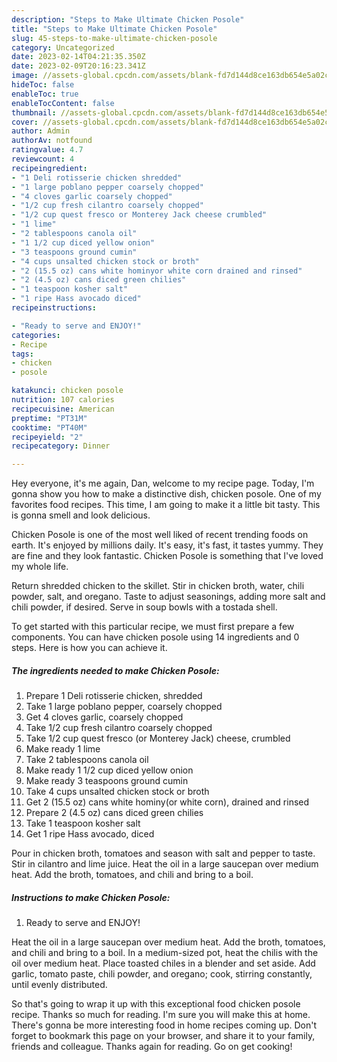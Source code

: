 ```yaml
---
description: "Steps to Make Ultimate Chicken Posole"
title: "Steps to Make Ultimate Chicken Posole"
slug: 45-steps-to-make-ultimate-chicken-posole
category: Uncategorized
date: 2023-02-14T04:21:35.350Z
date: 2023-02-09T20:16:23.341Z
image: //assets-global.cpcdn.com/assets/blank-fd7d144d8ce163db654e5a02c40b08a2775adb7897d16e4062681dc7e1b2800f.png
hideToc: false
enableToc: true
enableTocContent: false
thumbnail: //assets-global.cpcdn.com/assets/blank-fd7d144d8ce163db654e5a02c40b08a2775adb7897d16e4062681dc7e1b2800f.png
cover: //assets-global.cpcdn.com/assets/blank-fd7d144d8ce163db654e5a02c40b08a2775adb7897d16e4062681dc7e1b2800f.png
author: Admin
authorAv: notfound
ratingvalue: 4.7
reviewcount: 4
recipeingredient:
- "1 Deli rotisserie chicken shredded"
- "1 large poblano pepper coarsely chopped"
- "4 cloves garlic coarsely chopped"
- "1/2 cup fresh cilantro coarsely chopped"
- "1/2 cup quest fresco or Monterey Jack cheese crumbled"
- "1 lime"
- "2 tablespoons canola oil"
- "1 1/2 cup diced yellow onion"
- "3 teaspoons ground cumin"
- "4 cups unsalted chicken stock or broth"
- "2 (15.5 oz) cans white hominyor white corn drained and rinsed"
- "2 (4.5 oz) cans diced green chilies"
- "1 teaspoon kosher salt"
- "1 ripe Hass avocado diced"
recipeinstructions:

- "Ready to serve and ENJOY!"
categories:
- Recipe
tags:
- chicken
- posole

katakunci: chicken posole 
nutrition: 107 calories
recipecuisine: American
preptime: "PT31M"
cooktime: "PT40M"
recipeyield: "2"
recipecategory: Dinner

---
```



Hey everyone, it's me again, Dan, welcome to my recipe page. Today, I'm gonna show you how to make a distinctive dish, chicken posole. One of my favorites food recipes. This time, I am going to make it a little bit tasty. This is gonna smell and look delicious.

Chicken Posole is one of the most well liked of recent trending foods on earth. It's enjoyed by millions daily. It's easy, it's fast, it tastes yummy. They are fine and they look fantastic. Chicken Posole is something that I've loved my whole life.

Return shredded chicken to the skillet. Stir in chicken broth, water, chili powder, salt, and oregano. Taste to adjust seasonings, adding more salt and chili powder, if desired. Serve in soup bowls with a tostada shell.


To get started with this particular recipe, we must first prepare a few components. You can have chicken posole using 14 ingredients and 0 steps. Here is how you can achieve it.

<!--inarticleads1-->

##### The ingredients needed to make Chicken Posole:

1. Prepare 1 Deli rotisserie chicken, shredded
1. Take 1 large poblano pepper, coarsely chopped
1. Get 4 cloves garlic, coarsely chopped
1. Take 1/2 cup fresh cilantro coarsely chopped
1. Take 1/2 cup quest fresco (or Monterey Jack) cheese, crumbled
1. Make ready 1 lime
1. Take 2 tablespoons canola oil
1. Make ready 1 1/2 cup diced yellow onion
1. Make ready 3 teaspoons ground cumin
1. Take 4 cups unsalted chicken stock or broth
1. Get 2 (15.5 oz) cans white hominy(or white corn), drained and rinsed
1. Prepare 2 (4.5 oz) cans diced green chilies
1. Take 1 teaspoon kosher salt
1. Get 1 ripe Hass avocado, diced


Pour in chicken broth, tomatoes and season with salt and pepper to taste. Stir in cilantro and lime juice. Heat the oil in a large saucepan over medium heat. Add the broth, tomatoes, and chili and bring to a boil. 

<!--inarticleads2-->

##### Instructions to make Chicken Posole:


1. Ready to serve and ENJOY!

Heat the oil in a large saucepan over medium heat. Add the broth, tomatoes, and chili and bring to a boil. In a medium-sized pot, heat the chilis with the oil over medium heat. Place toasted chiles in a blender and set aside. Add garlic, tomato paste, chili powder, and oregano; cook, stirring constantly, until evenly distributed. 

So that's going to wrap it up with this exceptional food chicken posole recipe. Thanks so much for reading. I'm sure you will make this at home. There's gonna be more interesting food in home recipes coming up. Don't forget to bookmark this page on your browser, and share it to your family, friends and colleague. Thanks again for reading. Go on get cooking!
